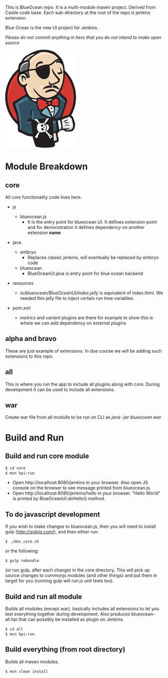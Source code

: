 This is BlueOcean repo. It is a multi-module maven project. Derived from Castle code base. Each sub-directory at the root of the repo is jenkins extension. 

Blue Ocean is the new UI project for Jenkins. 

*Please do not commit anything in here that you do not intend to make open source*

![Pirate logo, because it's ocean and stuff](logo-yarrr.png)


# Module Breakdown

## core
All core functionality code lives here.
    
* js
    * blueocean.js 
        * It is the entry point for blueocean UI. It defines extension point and for demonstration it defines dependency on another  extension **name**

* java
    * embryo
        * Replaces classic jenkins, will eventually be replaced by embryo code
    * blueocean
        * BlueOceanUI.java is entry point for blue ocean backend

* resources
    * *io/blueocean/BlueOceanUI/index.jelly* is equivalent of index.html. We needed this jelly file to inject certain run time variables.

* pom.xml
    * *metrics* and *variant* plugins are there for example to show this is where we can add dependency on external plugins

## alpha and bravo 

These are just example of extensions. In due course we will be adding such extensions to this repo. 

## all 

This is where you run the app to include all plugins along with core. During development it can be used to include all extensions.

## war

Create war file from all modulle to be run on CLI as *java -jar blueocean.war*

# Build and Run

## Build and run core module
```
$ cd core
$ mvn hpi:run
```

- Open http://localhost:8080/jenkins in your browser. Also open JS console on the browser to see message printed from blueocean.js.
- Open http://localhost:8080/jenkins/hello in your browser. "Hello World" is printed by BlueOceanUI.doHello() method.

## To do javascript development

If you wish to make changes to blueocean.js, then you will need to install gulp (http://gulpjs.com/), and then either run: 

```
$ ./dev_core.sh
```

or the following: 

```
$ gulp rebundle
```
(or run gulp, after each change) in the core directory. This will pick up source changes to commonjs modules (and other things) and put them in target for you (running gulp will run js unit tests too). 


## Build and run all module 
Builds all modules (except war), basically includes all extensions to let you test everything together during development. Also produces blueocean-all.hpi that can possibly be installed as plugin on Jenkins.

```
$ cd all
$ mvn hpi:run
```

## Build everything (from root directory)
Builds all maven modules.

```
$ mvn clean install
```
